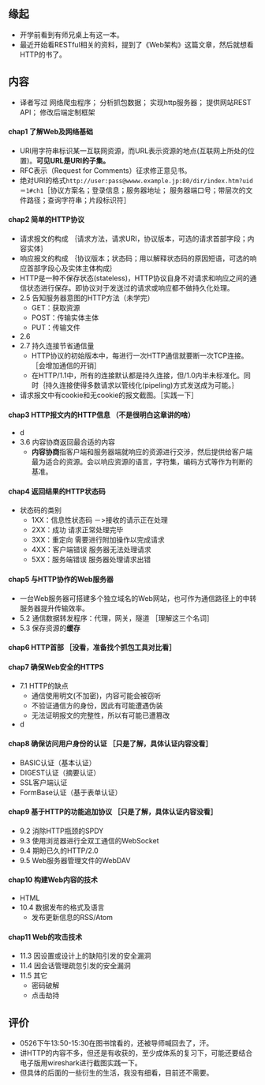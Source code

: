 ##  缘起
+ 开学前看到有师兄桌上有这一本。
+ 最近开始看RESTful相关的资料，提到了《Web架构》这篇文章，然后就想看HTTP的书了。

##  内容
+ 译者写过 网络爬虫程序； 分析抓包数据； 实现http服务器； 提供网站REST API； 修改后端定制框架

#### chap1 了解Web及网络基础
+ URI用字符串标识某一互联网资源，而URL表示资源的地点(互联网上所处的位置)。**可见URL是URI的子集。**
+ RFC表示（Request for Comments）征求修正意见书。
+ 绝对URI的格式`http://user:pass@wwww.example.jp:80/dir/index.htm?uid＝1#ch1`［协议方案名；登录信息；服务器地址； 服务器端口号；带层次的文件路径；查询字符串；片段标识符］

#### chap2 简单的HTTP协议
+ 请求报文的构成 ｛请求方法，请求URI，协议版本，可选的请求首部字段；内容实体｝
+ 响应报文的构成  ｛协议版本；状态码；用以解释状态码的原因短语，可选的响应首部字段心及实体主体构成｝
+ HTTP是一种不保存状态(stateless)，HTTP协议自身不对请求和响应之间的通信状态进行保存。即协议对于发送过的请求或响应都不做持久化处理。
+ 2.5 告知服务器意图的HTTP方法（未学完）
	+ GET：获取资源
	+ POST：传输实体主体
	+ PUT：传输文件
+ 2.6
+ 2.7 持久连接节省通信量
	+ HTTP协议的初始版本中，每进行一次HTTP通信就要断一次TCP连接。［会增加通信的开销］
	+ 在HTTP/1.1中，所有的连接默认都是持久连接，但/1.0内半未标准化。同时｛持久连接使得多数请求以管线化(pipeling)方式发送成为可能。｝
+ 请求报文中有cookie和无cookie的报文截图。［实践一下］

####  chap3 HTTP报文内的HTTP信息  （不是很明白这章讲的啥）
+ d
+ 3.6 内容协商返回最合适的内容
	+ **内容协商**指客户端和服务器端就响应的资源进行交涉，然后提供给客户端最为适合的资源。会以响应资源的语言，字符集，编码方式等作为判断的基准。 


####  chap4 返回结果的HTTP状态码
+ 状态码的类别
	+ 1XX：信息性状态码 －>接收的请示正在处理
	+ 2XX：成功      请求正常处理完毕
	+ 3XX：重定向     需要进行附加操作以完成请求
	+ 4XX：客户端错误  服务器无法处理请求
	+ 5XX：服务端错误  服务器处理请求出错

####  chap5 与HTTP协作的Web服务器
+ 一台Web服务器可搭建多个独立域名的Web网站，也可作为通信路径上的中转服务器提升传输效率。
+ 5.2 通信数据转发程序：代理，网关，隧道  ［理解这三个名词］
+ 5.3 保存资源的**缓存**

####  chap6 HTTP首部 ［没看，准备找个抓包工具对比看］

####  chap7 确保Web安全的HTTPS
+ 7.1 HTTP的缺点
	+ 通信使用明文(不加密)，内容可能会被窃听
	+ 不验证通信方的身份，因此有可能遭遇伪装
	+ 无法证明报文的完整性，所以有可能已遭篡改
+ d

####  chap8 确保访问用户身份的认证  ［只是了解，具体认证内容没看］
+ BASIC认证（基本认证）
+ DIGEST认证（摘要认证）
+ SSL客户端认证
+ FormBase认证（基于表单认证）


####  chap9 基于HTTP的功能追加协议   ［只是了解，具体认证内容没看］
+ 9.2 消除HTTP瓶颈的SPDY
+ 9.3 使用浏览器进行全双工通信的WebSocket
+ 9.4 期盼已久的HTTP/2.0
+ 9.5 Web服务器管理文件的WebDAV


#### chap10 构建Web内容的技术
+ HTML
+ 10.4 数据发布的格式及语言
	+ 发布更新信息的RSS/Atom

####  chap11 Web的攻击技术
+ 11.3 因设置或设计上的缺陷引发的安全漏洞
+ 11.4 因会话管理疏忽引发的安全漏洞
+ 11.5 其它
	+ 密码破解
	+ 点击劫持	

##  评价
+ 0526下午13:50-15:30在图书馆看的，还被导师喊回去了，汗。
+ 讲HTTP的内容不多，但还是有收获的，至少成体系的复习下，可能还要结合电子版用wireshark进行截图实践一下。
+ 但具体的后面的一些衍生的生活，我没有细看，目前还不需要。